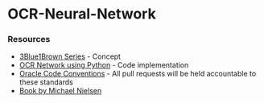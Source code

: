 # OCR-Neural-Network

### Resources
* [3Blue1Brown Series](https://www.youtube.com/playlist?list=PLZHQObOWTQDNU6R1_67000Dx_ZCJB-3pi) - Concept
* [OCR Network using Python](https://www.youtube.com/playlist?list=PLonlF40eS6nyYmALgj2sFMFMJF0nHwJ0M) - Code implementation
* [Oracle Code Conventions](https://www.google.com/url?q=https://www.oracle.com/technetwork/java/codeconventions-150003.pdf&sa=D&source=hangouts&ust=1585250469917000&usg=AFQjCNErnuNMYogiK_-8zEUirp-hy5LHIA) - All pull requests will be held accountable to these standards
* [Book by Michael Nielsen](http://neuralnetworksanddeeplearning.com/)
